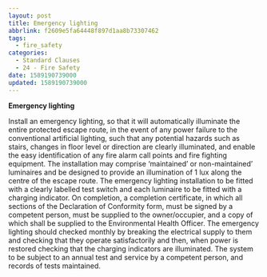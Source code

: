 ```yaml
---
layout: post
title: Emergency lighting
abbrlink: f2609e5fa64448f897d1aa8b73307462
tags:
  - fire_safety
categories:
  - Standard Clauses
  - 24 - Fire Safety
date: 1589190739000
updated: 1589190739000
---
```


**Emergency lighting**

Install an emergency lighting, so that it will automatically illuminate the entire protected escape route, in the event of any power failure to the conventional artificial lighting, such that any potential hazards such as stairs, changes in floor level or direction are clearly illuminated, and enable the easy identification of any fire alarm call points and fire fighting equipment. The installation may comprise ‘maintained’ or non-maintained’ luminaires and be designed to provide an illumination of 1 lux along the centre of the escape route. The emergency lighting installation to be fitted with a clearly labelled test switch and each luminaire to be fitted with a charging indicator. On completion, a completion certificate, in which all sections of the Declaration of Conformity form, must be signed by a competent person, must be supplied to the owner/occupier, and a copy of which shall be supplied to the Environmental Health Officer. The emergency lighting should checked monthly by breaking the electrical supply to them and checking that they operate satisfactorily and then, when power is restored checking that the charging indicators are illuminated. The system to be subject to an annual test and service by a competent person, and records of tests maintained.
